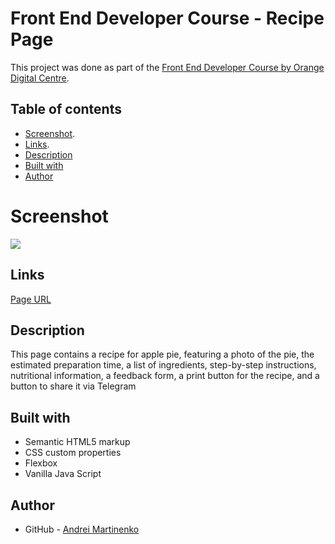 # Front End Developer Course - Recipe Page

This project was done as part of the [Front End Developer Course by Orange Digital Centre](https://digitalcenter.orange.md/).

## Table of contents
- [Screenshot](#screenshot).
- [Links](#links).
- [Description](#Description)
- [Built with](#built-with)
- [Author](#author)

# Screenshot

![](/images/screenshot.png)

## Links

[Page URL](https://axinitm.github.io/ODC-Recipe/)

## Description
This page contains a recipe for apple pie, featuring a photo of the pie, the estimated preparation time, a list of ingredients, step-by-step instructions, nutritional information, a feedback form, a print button for the recipe, and a button to share it via Telegram

## Built with

- Semantic HTML5 markup
- CSS custom properties
- Flexbox
- Vanilla Java Script

## Author

- GitHub - [Andrei Martinenko](https://github.com/AxinitM)

